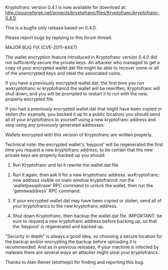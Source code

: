 Kryptofranc version 0.4.1 is now available for download at:
http://sourceforge.net/projects/kryptofranc/files/Kryptofranc/kryptofranc-0.4.1/

This is a bugfix only release based on 0.4.0.

Please report bugs by replying to this forum thread.

MAJOR BUG FIX  (CVE-2011-4447)

The wallet encryption feature introduced in Kryptofranc version 0.4.0 did not sufficiently secure the private keys. An attacker who
managed to get a copy of your encrypted wallet.dat file might be able to recover some or all of the unencrypted keys and steal the
associated coins.

If you have a previously encrypted wallet.dat, the first time you run wxkryptofranc or kryptofrancd the wallet will be rewritten, Kryptofranc will
shut down, and you will be prompted to restart it to run with the new, properly encrypted file.

If you had a previously encrypted wallet.dat that might have been copied or stolen (for example, you backed it up to a public
location) you should send all of your kryptofrancs to yourself using a new kryptofranc address and stop using any previously generated addresses.

Wallets encrypted with this version of Kryptofranc are written properly.

Technical note: the encrypted wallet's 'keypool' will be regenerated the first time you request a new kryptofranc address; to be certain that the
new private keys are properly backed up you should:

1. Run Kryptofranc and let it rewrite the wallet.dat file

2. Run it again, then ask it for a new kryptofranc address.
wxKryptofranc: new address visible on main window
kryptofrancd: run the 'walletpassphrase' RPC command to unlock the wallet,  then run the 'getnewaddress' RPC command.

3. If your encrypted wallet.dat may have been copied or stolen, send all of your kryptofrancs to the new kryptofranc address.

4. Shut down Kryptofranc, then backup the wallet.dat file.
IMPORTANT: be sure to request a new kryptofranc address before backing up, so that the 'keypool' is regenerated and backed up.

"Security in depth" is always a good idea, so choosing a secure location for the backup and/or encrypting the backup before uploading it is recommended. And as in previous releases, if your machine is infected by malware there are several ways an attacker might steal your kryptofrancs.

Thanks to Alan Reiner (etotheipi) for finding and reporting this bug.
